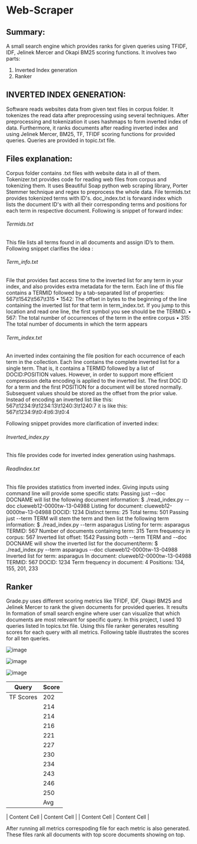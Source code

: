 # Web-Scraper

## Summary:
A small search engine which provides ranks for given queries using TFIDF, IDF, Jelinek Mercer and Okapi BM25 scoring functions. 
It involves two parts:
  1. Inverted Index generation
  2. Ranker 
  
## INVERTED INDEX GENERATION:
Software reads websites data from given text files in corpus folder. It tokenizes the read data after preprocessing using several techniques. After preprocessing and tokenization it uses hashmaps to form inverted index of data. Furthermore, it ranks documents after reading inverted index and using Jelinek Mercer, BM25, TF, TFIDF scoring functions for provided queries. Queries are provided in topic.txt file.

## Files explanation:

Corpus folder contains .txt files with website data in all of them. 
Tokenizer.txt  provides code for reading web files from corpus and tokenizing them. It uses Beautiful Soap python web scraping library, Porter Stemmer technique and regex to preprocess the whole data. File termids.txt provides tokenized terms with ID's. doc_index.txt is forward index which lists the document ID's with all their corresponding terms and positions for each term in respective document. 
Following is snippet of forward index:


###### Termids.txt  
This file lists all terms found in all documents and assign ID’s to them. Following snippet clarifies the idea :

###### Term_info.txt 
File that provides fast access time to the inverted list for any term in your index, and also provides extra metadata for the term. Each line of this file contains a TERMID followed by a tab-separated list of properties: 567\t1542\t567\t315 
    • 1542: The offset in bytes to the beginning of the line containing the inverted list for that term in term_index.txt. If you jump to this location and read one line, the first symbol you see should be the TERMID. 
    • 567: The total number of occurrences of the term in the entire corpus 
    • 315: The total number of documents in which the term appears 

###### Term_index.txt 
 An inverted index containing the file position for each occurrence of each term in the collection. Each line contains the complete inverted list for a single term. That is, it contains a TERMID followed by a list of DOCID:POSITION values. However, in order to support more efficient compression delta encoding  is applied to the inverted list. The first DOC ID for a term and the first POSITION for a document will be stored normally. Subsequent values should be stored as the offset from the prior value. Instead of encoding an inverted list like this: 567\t1234:9\t1234:13\t1240:3\t1240:7 it is like this: 567\t1234:9\t0:4\t6:3\t0:4 



Following snippet provides more clarification of inverted index: 



###### Inverted_index.py 
This file provides code for inverted index generation using hashmaps. 

###### ReadIndex.txt 
This file provides statistics from inverted index. Giving inputs using command line will provide some specific stats: 
Passing just --doc DOCNAME will list the following document information:
$ ./read_index.py --doc clueweb12-0000tw-13-04988
Listing for document: clueweb12-0000tw-13-04988
DOCID: 1234
Distinct terms: 25
Total terms: 501
Passing just --term TERM will stem the term and then list the following term information:
$ ./read_index.py --term asparagus
Listing for term: asparagus
TERMID: 567
Number of documents containing term: 315
Term frequency in corpus: 567
Inverted list offset: 1542
Passing both --term TERM and --doc DOCNAME will show the inverted list for the
document/term:
$ ./read_index.py --term asparagus --doc clueweb12-0000tw-13-04988
Inverted list for term: asparagus
In document: clueweb12-0000tw-13-04988
TERMID: 567
DOCID: 1234
Term frequency in document: 4
Positions: 134, 155, 201, 233


## Ranker

Grade.py uses different scoring metrics like TFIDF, IDF, Okapi BM25 and Jelinek Mercer to rank the given documents for provided queries. It results In formation of small search engine where user can visualize that which documents are most relevant for specific query. 
In this project, I used 10 queries listed In topics.txt file. Using this file ranker generates resulting scores for each query with all metrics. Following table illustrates the scores for all ten queries.
  


![image](https://drive.google.com/uc?export=view&id=1F6aER5Gd3fnB2Uhy8ws991_WKF92JUUL)


![image](https://drive.google.com/uc?export=view&id=1PRm9_B3UIiGyr_vJoOHXVytZXihrkCUf)


![image](https://drive.google.com/uc?export=view&id=1l9CmCEPV1HnTExhKagNN5kif97lBLByD)


|     Query     |     Score     |
| ------------- | ------------- |
| TF Scores   | 202   |0.0                        |
|     | 214           |0.4103140763267171         |
|     | 214           |0.3444326515452093         |
|     | 216           |0.34806719022696564        |
|     | 221           |0.34806719022696564        |
|     | 227           |0.15851341756512208        |
|     | 230           |0.41390072214953744        |
|     | 234           |0.41390072214953744        |
|     | 243           |0.1196812525974099         |
|     | 246           |0.01840284074820255        |
|     | 250           |0.01840284074820255        |
|     | Avg           |0.21802415361713287        |


| Content Cell  | Content Cell  |
| Content Cell  | Content Cell  |

After running all metrics correspoding file for each metric is also generated. These files rank all documents with top score documents showing on top. 
